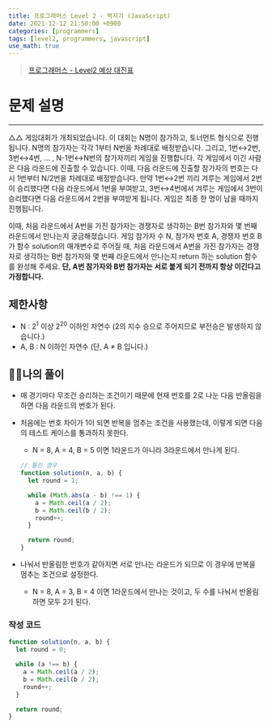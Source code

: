 ```yaml
---
title: 프로그래머스 Level 2 - 짝지기 (JavaScript)
date: 2021-12-12 21:50:00 +0900
categories: [programmers]
tags: [level2, programmers, javascript]
use_math: true
---
```


> [프로그래머스 - Level2 예상 대진표](https://programmers.co.kr/learn/courses/30/lessons/12985#)

# 문제 설명

---

△△ 게임대회가 개최되었습니다. 이 대회는 N명이 참가하고, 토너먼트 형식으로 진행됩니다. N명의 참가자는 각각 1부터 N번을 차례대로 배정받습니다. 그리고, 1번↔2번, 3번↔4번, ... , N-1번↔N번의 참가자끼리 게임을 진행합니다. 각 게임에서 이긴 사람은 다음 라운드에 진출할 수 있습니다. 이때, 다음 라운드에 진출할 참가자의 번호는 다시 1번부터 N/2번을 차례대로 배정받습니다. 만약 1번↔2번 끼리 겨루는 게임에서 2번이 승리했다면 다음 라운드에서 1번을 부여받고, 3번↔4번에서 겨루는 게임에서 3번이 승리했다면 다음 라운드에서 2번을 부여받게 됩니다. 게임은 최종 한 명이 남을 때까지 진행됩니다.

이때, 처음 라운드에서 A번을 가진 참가자는 경쟁자로 생각하는 B번 참가자와 몇 번째 라운드에서 만나는지 궁금해졌습니다. 게임 참가자 수 N, 참가자 번호 A, 경쟁자 번호 B가 함수 solution의 매개변수로 주어질 때, 처음 라운드에서 A번을 가진 참가자는 경쟁자로 생각하는 B번 참가자와 몇 번째 라운드에서 만나는지 return 하는 solution 함수를 완성해 주세요. **단, A번 참가자와 B번 참가자는 서로 붙게 되기 전까지 항상 이긴다고 가정합니다.**

## 제한사항

- N : $2^1$ 이상 $2^{20}$ 이하인 자연수 (2의 지수 승으로 주어지므로 부전승은 발생하지 않습니다.)
- A, B : N 이하인 자연수 (단, A ≠ B 입니다.)

## 🙋‍♂️나의 풀이

- 매 경기마다 무조건 승리하는 조건이기 때문에 현재 번호를 2로 나눈 다음 반올림을 하면 다음 라운드의 번호가 된다.
- 처음에는 번호 차이가 1이 되면 반복을 멈추는 조건을 사용했는데, 이렇게 되면 다음의 테스트 케이스를 통과하지 못한다.

  - N = 8, A = 4, B = 5 이면 1라운드가 아니라 3라운드에서 만나게 된다.

  ```javascript
  // 틀린 경우
  function solution(n, a, b) {
    let round = 1;

    while (Math.abs(a - b) !== 1) {
      a = Math.ceil(a / 2);
      b = Math.ceil(b / 2);
      round++;
    }

    return round;
  }
  ```

- 나눠서 반올림한 번호가 같아지면 서로 만나는 라운드가 되므로 이 경우에 반복을 멈추는 조건으로 설정한다.
  - N = 8, A = 3, B = 4 이면 1라운드에서 만나는 것이고, 두 수를 나눠서 반올림 하면 모두 2가 된다.

### 작성 코드

```javascript
function solution(n, a, b) {
  let round = 0;

  while (a !== b) {
    a = Math.ceil(a / 2);
    b = Math.ceil(b / 2);
    round++;
  }

  return round;
}
```
